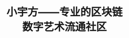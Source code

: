 ---
pagePreview:
# page preview loop
  - image : "/.attachments/2-5d2da06b-4077-4b32-96fe-78ae81bf3155.jpg"
  - image : "images/about/book_page2.png"
  - image : "/.attachments/2-5d2da06b-4077-4b32-96fe-78ae81bf3155.jpg"

title : "小宇方——专业的区块链 <br> 数字艺术流通社区"

# button
button:
  enable : true
  label : "下载白皮书"
  link : "#"
---